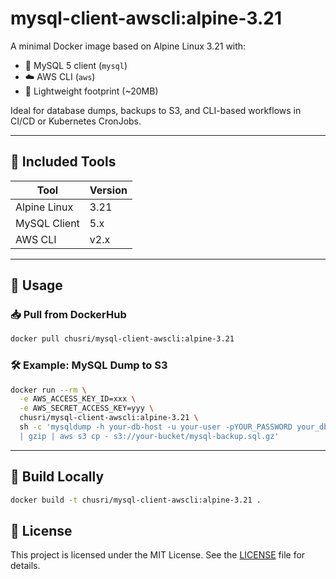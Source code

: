 # mysql-client-awscli:alpine-3.21

A minimal Docker image based on Alpine Linux 3.21 with:

- 🐬 MySQL 5 client (`mysql`)
- ☁️ AWS CLI (`aws`)
- 🐳 Lightweight footprint (~20MB)

Ideal for database dumps, backups to S3, and CLI-based workflows in CI/CD or Kubernetes CronJobs.

---

## 🧰 Included Tools

| Tool         | Version  |
|--------------|----------|
| Alpine Linux | 3.21     |
| MySQL Client | 5.x      |
| AWS CLI      | v2.x     |

---

## 🚀 Usage

### 📥 Pull from DockerHub

```bash
docker pull chusri/mysql-client-awscli:alpine-3.21
```


### 🛠️ Example: MySQL Dump to S3

```bash
docker run --rm \
  -e AWS_ACCESS_KEY_ID=xxx \
  -e AWS_SECRET_ACCESS_KEY=yyy \
  chusri/mysql-client-awscli:alpine-3.21 \
  sh -c 'mysqldump -h your-db-host -u your-user -pYOUR_PASSWORD your_db \
  | gzip | aws s3 cp - s3://your-bucket/mysql-backup.sql.gz'
```

---

## 🧪 Build Locally
```bash
docker build -t chusri/mysql-client-awscli:alpine-3.21 .
```

## 📝 License
This project is licensed under the MIT License. See the [LICENSE](LICENSE) file for details.
